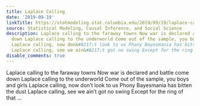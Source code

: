 ```yaml
---
title: Laplace Calling
date: '2019-09-19'
linkTitle: https://statmodeling.stat.columbia.edu/2019/09/19/laplace-calling/
source: Statistical Modeling, Causal Inference, and Social Science
description: Laplace calling to the faraway towns Now war is declared and battle come
  down Laplace calling to the underworld Come out of the sample, you boys and girls
  Laplace calling, now don&#8217;t look to us Phony Bayesmania has bitten the dust
  Laplace calling, see we ain&#8217;t got no swing Except for the ring of that ...
disable_comments: true
---
```

Laplace calling to the faraway towns Now war is declared and battle come down Laplace calling to the underworld Come out of the sample, you boys and girls Laplace calling, now don&#8217;t look to us Phony Bayesmania has bitten the dust Laplace calling, see we ain&#8217;t got no swing Except for the ring of that ...